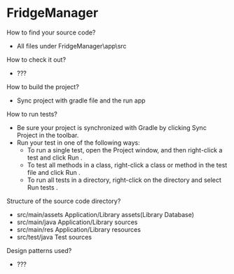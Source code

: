 # FridgeManager

How to find your source code?
- All files under FridgeManager\app\src

How to check it out?
- ???

How to build the project?
- Sync project with gradle file and the run app

How to run tests?
- Be sure your project is synchronized with Gradle by clicking Sync Project  in the toolbar.
- Run your test in one of the following ways:
    - To run a single test, open the Project window, and then right-click a test and click Run .
    - To test all methods in a class, right-click a class or method in the test file and click Run .
    - To run all tests in a directory, right-click on the directory and select Run tests .

Structure of the source code directory?
- src/main/assets     Application/Library assets(Library Database)
- src/main/java       Application/Library sources
- src/main/res        Application/Library resources
- src/test/java       Test sources

Design patterns used?
- ???